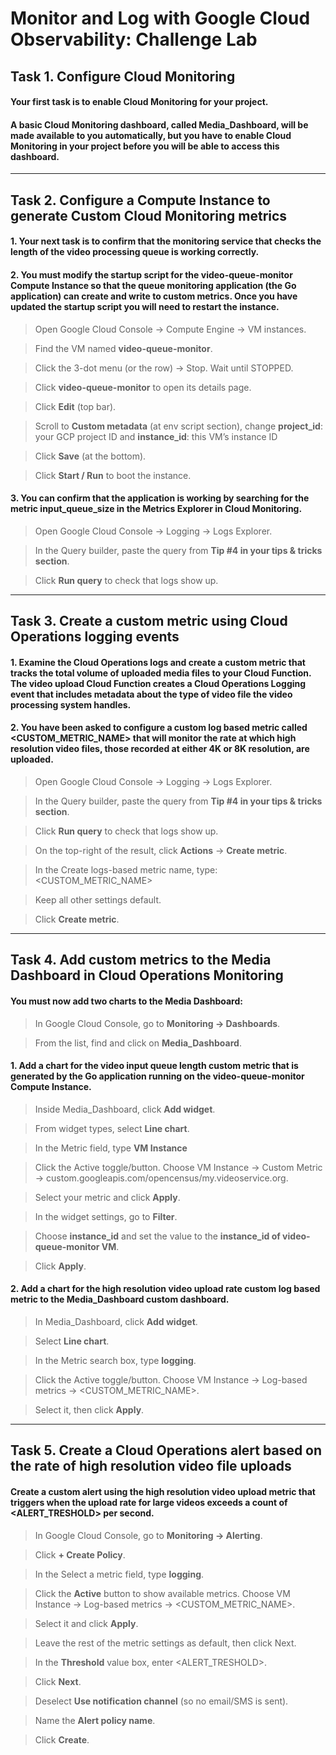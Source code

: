 # Monitor and Log with Google Cloud Observability: Challenge Lab

## Task 1. Configure Cloud Monitoring

#### Your first task is to enable Cloud Monitoring for your project.

#### A basic Cloud Monitoring dashboard, called Media_Dashboard, will be made available to you automatically, but you have to enable Cloud Monitoring in your project before you will be able to access this dashboard.

---

## Task 2. Configure a Compute Instance to generate Custom Cloud Monitoring metrics

#### 1. Your next task is to confirm that the monitoring service that checks the length of the video processing queue is working correctly.

#### 2. You must modify the startup script for the video-queue-monitor Compute Instance so that the queue monitoring application (the Go application) can create and write to custom metrics. Once you have updated the startup script you will need to restart the instance.

> Open Google Cloud Console → Compute Engine → VM instances.

> Find the VM named **video-queue-monitor**.

> Click the 3-dot menu (or the row) → Stop. Wait until STOPPED.

> Click **video-queue-monitor** to open its details page.

> Click **Edit** (top bar).

> Scroll to **Custom metadata** (at env script section), change **project_id**: your GCP project ID and **instance_id**: this VM’s instance ID

> Click **Save** (at the bottom).

> Click **Start / Run** to boot the instance.

#### 3. You can confirm that the application is working by searching for the metric input_queue_size in the Metrics Explorer in Cloud Monitoring.

> Open Google Cloud Console → Logging → Logs Explorer.

> In the Query builder, paste the query from **Tip #4 in your tips & tricks section**.

> Click **Run query** to check that logs show up.

---

## Task 3. Create a custom metric using Cloud Operations logging events

#### 1. Examine the Cloud Operations logs and create a custom metric that tracks the total volume of uploaded media files to your Cloud Function. The video upload Cloud Function creates a Cloud Operations Logging event that includes metadata about the type of video file the video processing system handles.

#### 2. You have been asked to configure a custom log based metric called <CUSTOM_METRIC_NAME> that will monitor the rate at which high resolution video files, those recorded at either 4K or 8K resolution, are uploaded.

> Open Google Cloud Console → Logging → Logs Explorer.

> In the Query builder, paste the query from **Tip #4 in your tips & tricks section**.

> Click **Run query** to check that logs show up.

> On the top-right of the result, click **Actions** → **Create metric**.

> In the Create logs-based metric name, type: <CUSTOM_METRIC_NAME>

> Keep all other settings default.

> Click **Create metric**.

---

## Task 4. Add custom metrics to the Media Dashboard in Cloud Operations Monitoring

#### You must now add two charts to the Media Dashboard:

> In Google Cloud Console, go to **Monitoring → Dashboards**.

> From the list, find and click on **Media_Dashboard**.

#### 1. Add a chart for the video input queue length custom metric that is generated by the Go application running on the video-queue-monitor Compute Instance.

> Inside Media_Dashboard, click **Add widget**.

> From widget types, select **Line chart**.

> In the Metric field, type **VM Instance**

> Click the Active toggle/button. Choose VM Instance → Custom Metric → custom.googleapis.com/opencensus/my.videoservice.org.

> Select your metric and click **Apply**.

> In the widget settings, go to **Filter**.

> Choose **instance_id** and set the value to the **instance_id of video-queue-monitor VM**.

> Click **Apply**.

#### 2. Add a chart for the high resolution video upload rate custom log based metric to the Media_Dashboard custom dashboard.

> In Media_Dashboard, click **Add widget**.

> Select **Line chart**.

> In the Metric search box, type **logging**.

> Click the Active toggle/button. Choose VM Instance → Log-based metrics → <CUSTOM_METRIC_NAME>.

> Select it, then click **Apply**.

---

## Task 5. Create a Cloud Operations alert based on the rate of high resolution video file uploads

#### Create a custom alert using the high resolution video upload metric that triggers when the upload rate for large videos exceeds a count of <ALERT_TRESHOLD> per second.

> In Google Cloud Console, go to **Monitoring → Alerting**.

> Click **+ Create Policy**.

> In the Select a metric field, type **logging**.

> Click the **Active** button to show available metrics. Choose VM Instance → Log-based metrics → <CUSTOM_METRIC_NAME>.

> Select it and click **Apply**.

> Leave the rest of the metric settings as default, then click Next.

> In the **Threshold** value box, enter <ALERT_TRESHOLD>.

> Click **Next**.

> Deselect **Use notification channel** (so no email/SMS is sent).

> Name the **Alert policy name**.

> Click **Create**.
